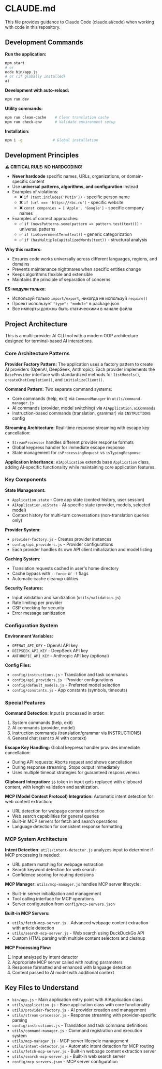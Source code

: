 # CLAUDE.md

This file provides guidance to Claude Code (claude.ai/code) when working with code in this repository.

## Development Commands

**Run the application:**
```bash
npm start
# or
node bin/app.js
# or (if globally installed)
ai
```

**Development with auto-reload:**
```bash
npm run dev
```

**Utility commands:**
```bash
npm run clean-cache    # Clear translation cache
npm run check-env      # Validate environment setup
```

**Installation:**
```bash
npm i -g              # Global installation
```

## Development Principles

**⚠️ CRITICAL RULE: NO HARDCODING!**
- **Never hardcode** specific names, URLs, organizations, or domain-specific content
- Use **universal patterns, algorithms, and configuration** instead
- Examples of violations:
  - ❌ `if (text.includes('Putin'))` - specific person name
  - ❌ `if (url === 'https://rbc.ru')` - specific website
  - ❌ `const companies = ['Apple', 'Google']` - specific company names
- Examples of correct approaches:
  - ✅ `if (newsPatterns.some(pattern => pattern.test(text)))` - universal patterns
  - ✅ `if (isGovernmentTerm(text))` - generic categorization
  - ✅ `if (hasMultipleCapitalizedWords(text))` - structural analysis

**Why this matters:**
- Ensures code works universally across different languages, regions, and domains
- Prevents maintenance nightmares when specific entities change
- Keeps algorithms flexible and extensible
- Maintains the principle of separation of concerns

**ES-модули только:**
- Используй только `import/export`, никогда не используй `require()`
- Проект использует `"type": "module"` в package.json
- Все импорты должны быть статическими в начале файла

## Project Architecture

This is a multi-provider AI CLI tool with a modern OOP architecture designed for terminal-based AI interactions.

### Core Architecture Patterns

**Provider Factory Pattern:** The application uses a factory pattern to create AI providers (OpenAI, DeepSeek, Anthropic). Each provider implements the `BaseProvider` interface with standardized methods for `listModels()`, `createChatCompletion()`, and `initializeClient()`.

**Command Pattern:** Two separate command systems:
- Core commands (help, exit) via `CommandManager` in `utils/command-manager.js`
- AI commands (provider, model switching) via `AIApplication.aiCommands`
- Instruction-based commands (translation, grammar) via `INSTRUCTIONS` config

**Streaming Architecture:** Real-time response streaming with escape key cancellation:
- `StreamProcessor` handles different provider response formats
- Global keypress handler for immediate escape response
- State management for `isProcessingRequest` vs `isTypingResponse`

**Application Inheritance:** `AIApplication` extends base `Application` class, adding AI-specific functionality while maintaining core application features.

### Key Components

**State Management:**
- `Application.state` - Core app state (context history, user session)
- `AIApplication.aiState` - AI-specific state (provider, models, selected model)
- Context history for multi-turn conversations (non-translation queries only)

**Provider System:**
- `provider-factory.js` - Creates provider instances
- `config/api_providers.js` - Provider configurations
- Each provider handles its own API client initialization and model listing

**Caching System:**
- Translation requests cached in user's home directory
- Cache bypass with `--force` or `-f` flags
- Automatic cache cleanup utilities

**Security Features:**
- Input validation and sanitization (`utils/validation.js`)
- Rate limiting per provider
- CSP checking for security
- Error message sanitization

### Configuration System

**Environment Variables:**
- `OPENAI_API_KEY` - OpenAI API key
- `DEEPSEEK_API_KEY` - DeepSeek API key
- `ANTHROPIC_API_KEY` - Anthropic API key (optional)

**Config Files:**
- `config/instructions.js` - Translation and task commands
- `config/api_providers.js` - Provider configurations
- `config/default_models.js` - Preferred model selection
- `config/constants.js` - App constants (symbols, timeouts)

### Special Features

**Command Detection:** Input is processed in order:
1. System commands (help, exit)
2. AI commands (provider, model)
3. Instruction commands (translation/grammar via INSTRUCTIONS)
4. General chat (sent to AI with context)

**Escape Key Handling:** Global keypress handler provides immediate cancellation:
- During API requests: Aborts request and shows cancellation
- During response streaming: Stops output immediately
- Uses multiple timeout strategies for guaranteed responsiveness

**Clipboard Integration:** `$$` token in input gets replaced with clipboard content, with length validation and sanitization.

**MCP (Model Context Protocol) Integration:** Automatic intent detection for web content extraction:
- URL detection for webpage content extraction
- Web search capabilities for general queries
- Built-in MCP servers for fetch and search operations
- Language detection for consistent response formatting

### MCP System Architecture

**Intent Detection:** `utils/intent-detector.js` analyzes input to determine if MCP processing is needed:
- URL pattern matching for webpage extraction
- Search keyword detection for web search
- Confidence scoring for routing decisions

**MCP Manager:** `utils/mcp-manager.js` handles MCP server lifecycle:
- Built-in server initialization and management
- Tool calling interface for MCP operations
- Server configuration from `config/mcp-servers.json`

**Built-in MCP Servers:**
- `utils/fetch-mcp-server.js` - Advanced webpage content extraction with article detection
- `utils/search-mcp-server.js` - Web search using DuckDuckGo API
- Custom HTML parsing with multiple content selectors and cleanup

**MCP Processing Flow:**
1. Input analyzed by intent detector
2. Appropriate MCP server called with routing parameters
3. Response formatted and enhanced with language detection
4. Content passed to AI model with additional context

## Key Files to Understand

- `bin/app.js` - Main application entry point with AIApplication class
- `utils/application.js` - Base application class with core functionality
- `utils/provider-factory.js` - AI provider creation and management
- `utils/stream-processor.js` - Response streaming with provider-specific parsing
- `config/instructions.js` - Translation and task command definitions
- `utils/command-manager.js` - Command registration and execution system
- `utils/mcp-manager.js` - MCP server lifecycle management
- `utils/intent-detector.js` - Automatic intent detection for MCP routing
- `utils/fetch-mcp-server.js` - Built-in webpage content extraction server
- `utils/search-mcp-server.js` - Built-in web search server
- `config/mcp-servers.json` - MCP server configuration